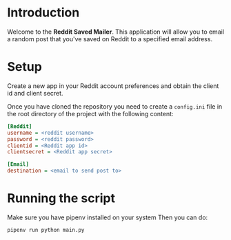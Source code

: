 # Introduction
Welcome to the **Reddit Saved Mailer**. This application
will allow you to email a random post that you've saved
on Reddit to a specified email address.

# Setup
Create a new app in your Reddit account preferences
and obtain the client id and client secret.

Once you have cloned the repository you need to create
a `config.ini` file in the root directory of the project
with the following content:

```ini
[Reddit]
username = <reddit username>
password = <reddit password>
clientid = <Reddit app id>
clientsecret = <Reddit app secret>

[Email]
destination = <email to send post to>
```

# Running the script
Make sure you have pipenv installed on your system Then you
can do:

```python
pipenv run python main.py
```
